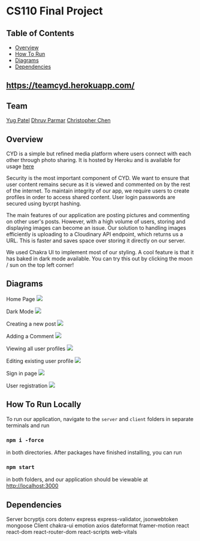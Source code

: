 # CS110 Final Project

## Table of Contents
- [Overview](#overview)
- [How To Run](#how-to-run)
- [Diagrams](#diagrams)
- [Dependencies](#dependencies)

## https://teamcyd.herokuapp.com/
## Team
<a href="https://github.com/yugpatell" target="_blank">Yug Patel</a>
<a href="https://github.com/P-Dhruv20" target="_blank">Dhruv Parmar</a>
<a href="https://github.com/36tofu" target="_blank">Christopher Chen</a>

## Overview
CYD is a simple but refined media platform where users connect with each other through photo sharing. 
It is hosted by Heroku and is available for usage <a href="https://teamcyd.herokuapp.com/login" target="blank">here</a>

Security is the most important component of CYD. We want to ensure that user content remains secure 
as it is viewed and commented on by the rest of the internet. To maintain integrity of our app, 
we require users to create profiles in order to access shared content. User login passwords are secured using 
bycrpt hashing. 

The main features of our application are posting pictures and commenting on other user's posts. However, with a high volume of users, storing and displaying images can become an issue.
Our solution to handling images efficiently is uploading to a Cloudinary API endpoint, which returns us a URL. This is faster and saves space over storing it directly on our server.

We used Chakra UI to implement most of our styling. A cool feature is that it has baked in dark mode available. You can try this out by clicking the moon / sun on the top left corner!



## Diagrams

Home Page
![](https://user-images.githubusercontent.com/68174967/172293844-39417f27-f41c-453f-89bd-e25a1716817a.JPG)

Dark Mode
![](https://user-images.githubusercontent.com/68174967/172300625-0f3fb667-9508-4b8f-9f51-22554f0da43a.JPG)

Creating a new post
![](https://user-images.githubusercontent.com/68174967/172293820-473b2b89-54cb-4ad0-b4bf-3777c4c4b9aa.JPG)

Adding a Comment
![](https://user-images.githubusercontent.com/68174967/172294175-a485c445-fabc-457d-8440-c25e43c68846.JPG)

Viewing all user profiles
![](https://user-images.githubusercontent.com/68174967/172293872-368b40c8-4e5c-4bbf-8fde-7b0768a24832.JPG)

Editing existing user profile
![](https://user-images.githubusercontent.com/68174967/172293829-9b62cf9a-16d0-49df-b028-51c332e60883.JPG)

Sign in page
![](https://user-images.githubusercontent.com/68174967/172293858-df56c215-f9dd-4940-89cc-a4e39d312cef.JPG)

User registration 
![](https://user-images.githubusercontent.com/68174967/172293868-819b2cde-9b62-409f-ab66-717a084707c4.JPG)



## How To Run Locally
To run our application, navigate to the `server` and `client` folders in separate terminals and run

### `npm i -force`

in both directories. After packages have finished installing, you can run

### `npm start` 

in both folders, and our application should be viewable at [http://localhost:3000](http://localhost:3000)



## Dependencies
Server 
    bcryptjs
    cors
    dotenv
    express
    express-validator,
    jsonwebtoken
    mongoose
Client
    chakra-ui
    emotion
    axios
    dateformat
    framer-motion
    react
    react-dom
    react-router-dom
    react-scripts
    web-vitals

